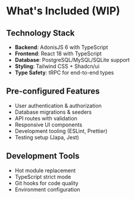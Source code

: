 # What's Included (WIP)

## Technology Stack
- **Backend**: AdonisJS 6 with TypeScript
- **Frontend**: React 18 with TypeScript  
- **Database**: PostgreSQL/MySQL/SQLite support
- **Styling**: Tailwind CSS + Shadcn/ui
- **Type Safety**: tRPC for end-to-end types

## Pre-configured Features
- User authentication & authorization
- Database migrations & seeders
- API routes with validation
- Responsive UI components
- Development tooling (ESLint, Prettier)
- Testing setup (Japa, Jest)

## Development Tools
- Hot module replacement
- TypeScript strict mode
- Git hooks for code quality
- Environment configuration